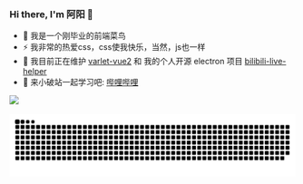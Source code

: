 ### Hi there, I'm 阿阳 👋

- 🤔 我是一个刚毕业的前端菜鸟
- ⚡ 我非常的热爱css，css使我快乐，当然，js也一样
- 🌱 我目前正在维护 <a href="https://github.com/varletjs/varlet-vue2">varlet-vue2</a> 和 我的个人开源 electron 项目  <a href="https://github.com/bilibili-ayang/bilibili-live-helper">bilibili-live-helper</a> 
- 🔗 来小破站一起学习吧: <a href="https://space.bilibili.com/478490349?spm_id_from=333.1007.0.0">哔哩哔哩</a>

<img  src="https://github-readme-stats.vercel.app/api?username=bilibili-ayang&show_icons=true&hide_title=true)](https://github.com/anuraghazra/github-readme-stats" />

![](https://raw.githubusercontent.com/bilibili-ayang/bilibili-ayang/main/assets/github-contribution-grid-snake.svg)
